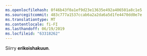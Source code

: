 ```yaml
---
ms.openlocfilehash: 0f46b43f0a1ef9d23e13635e492a406501a8c1e5
ms.sourcegitcommit: 483c777a1537ccab6a2a2da6a5d1fe4470dd0e7e
ms.translationtype: MT
ms.contentlocale: fi-FI
ms.lasthandoff: 06/19/2019
ms.locfileid: "63318262"
---
```

Siirry **erikoishakuun**.